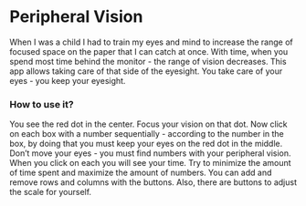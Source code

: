 # Peripheral Vision

When I was a child I had to train my eyes and mind to increase the range of focused space on the paper that I can catch at once. With time, when you spend most time behind the monitor - the range of vision decreases.  This app allows taking care of that side of the eyesight. You take care of your eyes - you keep your eyesight.

### How to use it?

You see the red dot in the center. Focus your vision on that dot. Now click on each box with a number sequentially - according to the number in the box, by doing that you must keep your eyes on the red dot in the middle. Don’t move your eyes - you must find numbers with your peripheral vision. When you click on each you will see your time. Try to minimize the amount of time spent and maximize the amount of numbers. You can add and remove rows and columns with the buttons. Also, there are buttons to adjust the scale for yourself.
